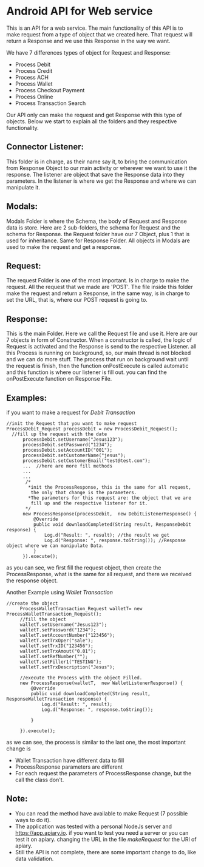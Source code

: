 # Android API for Web service

This is an API for a web service. The main functionality of this API is to make request from a type of object that we created here. That request will return a Response and we use this Response in the way we want.

We have 7 differences types of object for Request and Response:
  - Process Debit
  - Process Credit
  - Process ACH
  - Process Wallet
  - Process Checkout Payment
  - Process Online
  - Process Transaction Search

Our API only can make the request and get Response with this type of objects. Below we start to explain all the folders and they respective functionality.

## Connector Listener:

This folder is in charge, as their name say it, to bring the communication from Response Object to our main activity or wherever we want to use it the response. The listener are object that save the Response data into they parameters. In the listener is where we get the Response and where we can manipulate it.

## Modals:

Modals Folder is where the Schema, the body of Request and Response data is store. Here are 2 sub-folders, the schema for Request and the schema for Response. the Request folder have our 7 Object, plus 1 that is used for inheritance. Same for Response Folder. All objects in Modals are used to make the request and get a response.

## Request:

The request Folder is one of the most important. Is in charge to make the request. All the request that we made are 'POST'. The file inside this folder make the request and return a Response, in the same way, is in charge to set the URL, that is, where our POST request is going to.

## Response:

This is the main Folder. Here we call the Request file and use it. Here are our 7 objects in form of Constructor. When a constructor is called, the logic of Request is activated and the Response is send to the respective Listener. all this Process is running on background, so, our main thread is not blocked and we can do more stuff. The process that run on background wait until the request is finish, then the function onPostExecute is called automatic and this function is where our listener is fill out. you can find the onPostExecute function on Response File.

## Examples:
if you want to make a request for *Debit Transaction*
  ```
  //init the Request that you want to make request
  ProcessDebit_Request processDebit = new ProcessDebit_Request();
    //fill up the request with the date
        processDebit.setUsername("Jesus123");
        processDebit.setPassword("1234");
        processDebit.setAccountID("001");
        processDebit.setCustomerName("jesus");
        processDebit.setCustomerEmail("test@test.com");
        ...  //here are more fill methods
        ...
        ...
         /*
          *init the ProcessResponse, this is the same for all request,
           the only that change is the parameters.
          *The parameters for this request are: the object that we are
           fill up and the respective listener for it.
         */
        new ProcessResponse(processDebit,  new DebitListenerResponse() {
            @Override
            public void downloadCompleted(String result, ResponseDebit response) {
                Log.d("Result: ", result); //the result we get
                Log.d("Response: ", response.toString()); //Response object where we can manipulate Data.
            }
        }).execute();

  ```
  as you can see, we first fill the request object, then create the ProcessResponse, what is the same for all request, and there we received the response object.

  Another Example using *Wallet Transaction*

  ```
  //create the object
       ProcessWalletTransaction_Request walletT= new ProcessWalletTransaction_Request();
       //fill the object
       walletT.setUsername("Jesus123");
       walletT.setPassword("1234");
       walletT.setAccountNumber("123456");
       walletT.setTrxOper("sale");
       walletT.setTrxID("123456");
       walletT.setTrxAmout("0.01");
       walletT.setRefNumber("");
       walletT.setFiller1("TESTING");
       walletT.setTrxDescription("Jesus");

       //execute the Process with the object Filled.
       new ProcessResponse(walletT,  new WalletListenerResponse() {
           @Override
           public void downloadCompleted(String result, ResponseWalletTransaction response) {
               Log.d("Result: ", result);
               Log.d("Response: ", response.toString());

           }

       }).execute();
  ```  
as we can see, the process is similar to the last one, the most important change is
  - Wallet Transaction have different data to fill
  - ProcessResponse parameters are different
  - For each request the parameters of ProcessResponse change, but the call the class don't.

## Note:

- You can read the method have available to make Request (7 possible ways to do it).
- The application was tested with a personal NodeJs server and https://app.apiary.io. if you want to test you need
  a server or you can test it on apiary. changing the URL in the file *makeRequest* for the URl of apiary.
- Still the API is not complete, there are some important change to do, like data validation.
